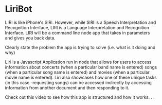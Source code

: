 # LiriBot
 LIRI is like iPhone's SIRI. However, while SIRI is a Speech Interpretation and Recognition Interface, LIRI is a Language Interpretation and Recognition Interface. LIRI will be a command line node app that takes in parameters and gives you back data.

Clearly state the problem the app is trying to solve (i.e. what is it doing and why)

Liri is a Javascript Application run in node that allows for users to access information about concerts (when a particular band name is entered) songs (when a particular song name is entered) and movies (when a particular movie name is entered). Liri also showcases how one of these unique tasks (in this case -requesting songs) can be accessed indirectly by accessing information from another document and then responding to it. 

Check out this video to see how this app is structured and how it works. . .


